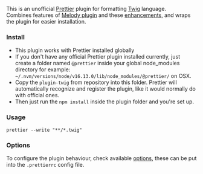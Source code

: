 This is an unofficial [Prettier](https://github.com/prettier/prettier) plugin for formatting [Twig](https://twig.symfony.com) language.  
Combines features of [Melody plugin](https://github.com/trivago/prettier-plugin-twig-melody) and these [enhancements](https://github.com/mubaraqwahab/prettier-plugin-twig-enhancements), and wraps the plugin for easier installation.

### Install
- This plugin works with Prettier installed globally
- If you don't have any official Prettier plugin installed currently, just create a folder named `@prettier` inside your global node_modules directory
for example: `~/.nvm/versions/node/v16.13.0/lib/node_modules/@prettier/` on OSX.
- Copy the `plugin-twig` from repository into this folder. Prettier will automatically recognize and register the plugin, like it would normally do with official ones.
- Then just run the `npm install` inside the plugin folder and you're set up.

### Usage
```
prettier --write "**/*.twig"
```

### Options
To configure the plugin behaviour, check available [options](https://github.com/trivago/prettier-plugin-twig-melody#options), these can be put into the `.prettierrc` config file.
